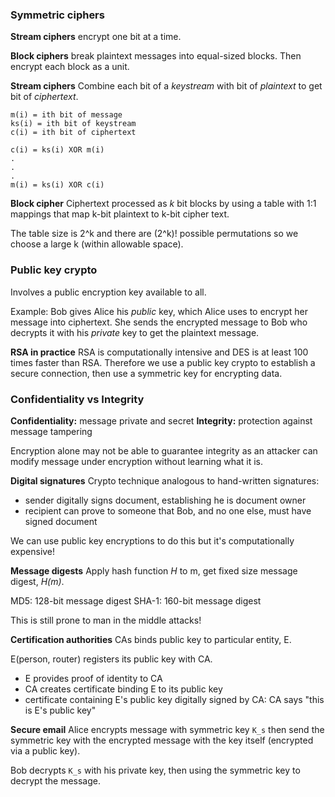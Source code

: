 ### Symmetric ciphers
**Stream ciphers** encrypt one bit at a time.

**Block ciphers** break plaintext messages into equal-sized blocks. Then encrypt each block as a unit.

**Stream ciphers**
Combine each bit of a _keystream_ with bit of _plaintext_ to get bit of _ciphertext_.

```
m(i) = ith bit of message
ks(i) = ith bit of keystream
c(i) = ith bit of ciphertext

c(i) = ks(i) XOR m(i)
.
.
.
m(i) = ks(i) XOR c(i)

```

**Block cipher**
Ciphertext processed as _k_ bit blocks by using a table with 1:1 mappings that map k-bit plaintext to k-bit cipher text.

The table size is 2^k and there are (2^k)! possible permutations so we choose a large k (within allowable space).

### Public key crypto
Involves a public encryption key available to all.

Example:
Bob gives Alice his _public_ key, which Alice uses to encrypt her message into ciphertext. She sends the encrypted message to Bob who decrypts it with his _private_ key to get the plaintext message.

**RSA in practice**
RSA is computationally intensive and DES is at least 100 times faster than RSA. Therefore we use a public key crypto to establish a secure connection, then use a symmetric key for encrypting data.

### Confidentiality vs Integrity
**Confidentiality:** message private and secret
**Integrity:** protection against message tampering

Encryption alone may not be able to guarantee integrity as an attacker can modify message under encryption without learning what it is.

**Digital signatures**
Crypto technique analogous to hand-written signatures:
- sender digitally signs document, establishing he is document owner
- recipient can prove to someone that Bob, and no one else, must have signed document

We can use public key encryptions to do this but it's computationally expensive!

**Message digests**
Apply hash function _H_ to m, get fixed size message digest, _H(m)_.

MD5: 128-bit message digest
SHA-1: 160-bit message digest

This is still prone to man in the middle attacks!

**Certification authorities**
CAs binds public key to particular entity, E.

E(person, router) registers its public key with CA.
- E provides proof of identity to CA
- CA creates certificate binding E to its public key
- certificate containing E's public key digitally signed by CA: CA says "this is E's public key"

**Secure email**
Alice encrypts message with symmetric key `K_s` then send the symmetric key with the encrypted message with the key itself (encrypted via a public key).

Bob decrypts `K_s` with his private key, then using the symmetric key to decrypt the message.
